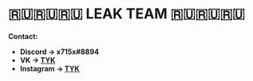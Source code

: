 #                🇷🇺🇷🇺🇷🇺 LEAK TEAM 🇷🇺🇷🇺🇷🇺

**Contact:**
- **Discord -> x715x#8894**
- **VK -> [TYK](https://vk.com/kex__sl_s)**
- **Instagram -> [TYK](https://instagram.com/okeyndell)**
